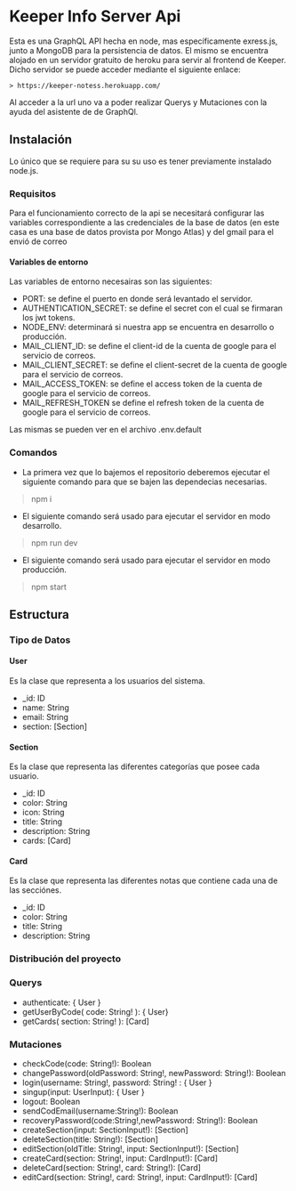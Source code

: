 # Keeper Info Server Api
Esta es una GraphQL API hecha en node, mas específicamente exress.js, junto a MongoDB para la persistencia de datos. El mismo se encuentra alojado en un servidor gratuito de heroku para servir al frontend de Keeper. Dicho servidor se puede acceder mediante el siguiente enlace:

    > https://keeper-notess.herokuapp.com/

Al acceder a la url uno va a poder realizar Querys y Mutaciones con la ayuda del asistente de de GraphQl.

## Instalación
Lo único que se requiere para su su uso es tener previamente instalado node.js.

### Requisitos
Para el funcionamiento correcto de la api se necesitará configurar las variables correspondiente a las credenciales de la base de datos (en este casa es una base de datos provista por Mongo Atlas) y del gmail para el envió de correo

#### Variables de entorno
Las variables de entorno necesairas son las siguientes:

- PORT: se define el puerto en donde será levantado el servidor.
- AUTHENTICATION_SECRET: se define el secret con el cual se firmaran los jwt tokens.
- NODE_ENV: determinará si nuestra app se encuentra en desarrollo o producción.
- MAIL_CLIENT_ID: se define el client-id de la cuenta de google para el servicio de correos.
- MAIL_CLIENT_SECRET: se define el client-secret de la cuenta de google para el servicio de correos.
- MAIL_ACCESS_TOKEN: se define el access token de la cuenta de google para el servicio de correos.
- MAIL_REFRESH_TOKEN se define el refresh token de la cuenta de google para el servicio de correos.

Las mismas se pueden ver en el archivo .env.default 

### Comandos
- La primera vez que lo bajemos el repositorio deberemos ejecutar el siguiente comando para que se bajen las dependecias necesarias.

> npm i

- El siguiente comando será usado para ejecutar el servidor en modo desarrollo.

> npm run dev

- El siguiente comando será usado para ejecutar el servidor en modo producción.

> npm start

## Estructura

### Tipo de Datos

#### User
Es la clase que representa a los usuarios del sistema.
- _id: ID
- name: String
- email: String
- section: [Section]

#### Section
Es la clase que representa las diferentes categorías que posee cada usuario.
- _id: ID
- color: String
- icon: String
- title: String
- description: String
- cards: [Card]

#### Card
Es la clase que representa las diferentes notas que contiene cada una de las secciónes.
- _id: ID
- color: String
- title: String
- description: String

### Distribución del proyecto

### Querys

- authenticate: { User }
- getUserByCode( code: String! ): { User}
- getCards( section: String! ): [Card]

### Mutaciones

- checkCode(code: String!): Boolean
- changePassword(oldPassword: String!, newPassword: String!): Boolean
- login(username: String!, password: String! : { User }
- singup(input: UserInput): { User }
- logout: Boolean
- sendCodEmail(username:String!): Boolean
- recoveryPassword(code:String!,newPassword: String!): Boolean
- createSection(input: SectionInput!): [Section]
- deleteSection(title: String!): [Section]
- editSection(oldTitle: String!, input: SectionInput!): [Section]
- createCard(section: String!, input: CardInput!): [Card]
- deleteCard(section: String!, card: String!): [Card]
- editCard(section: String!, card: String!, input: CardInput!): [Card]
   


